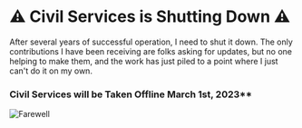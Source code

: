 # :warning: Civil Services is Shutting Down :warning:

After several years of successful operation, I need to shut it down. The only contributions I have been receiving are folks asking for updates, but no one helping to make them, and the work has just piled to a point where I just can't do it on my own.

### Civil Services will be Taken Offline March 1st, 2023**

![Farewell](https://media.giphy.com/media/Q7pmmDVQ6AixW/giphy.gif "Farewell")
